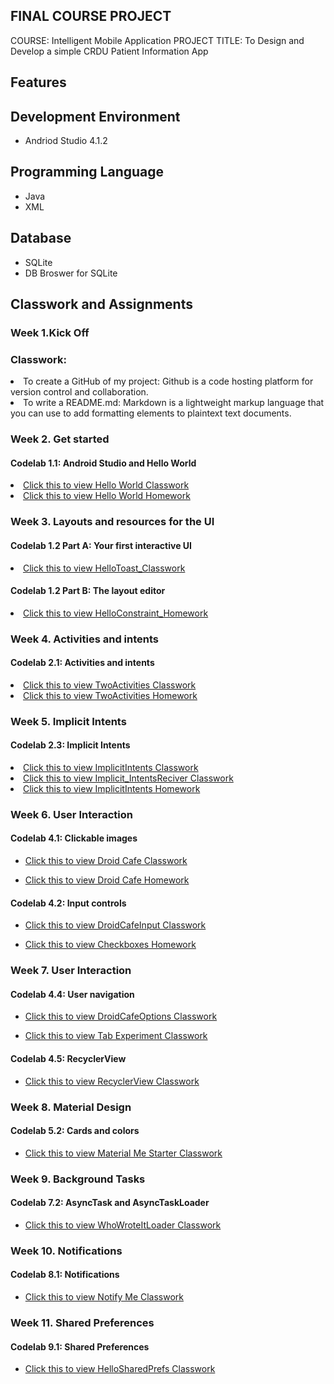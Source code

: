 ## FINAL COURSE PROJECT

COURSE: Intelligent Mobile Application
PROJECT TITLE: To Design and Develop a simple CRDU Patient Information App

## Features

## Development Environment
- Andriod Studio 4.1.2

## Programming Language
- Java
- XML

## Database
- SQLite
- DB Broswer for SQLite 

## Classwork and Assignments

### Week 1.Kick Off

### Classwork:

<li>To create a GitHub of my project: Github is a code hosting platform for version control and collaboration.
  
<li>To write a README.md: Markdown is a lightweight markup language that you can use to add formatting elements to plaintext text documents.

### Week 2. Get started
#### Codelab 1.1: Android Studio and Hello World

<li> <a href="https://github.com/brato2120196026/IntelligentMobile/tree/HelloWorld_Classwork">Click this to view Hello World Classwork</a>

<li> <a href="https://github.com/brato2120196026/IntelligentMobile/tree/HelloWorld_Homework">Click this to view Hello World Homework</a>

### Week 3. Layouts and resources for the UI
#### Codelab 1.2 Part A: Your first interactive UI

<li> <a href="https://github.com/brato2120196026/IntelligentMobile/tree/HelloToast_Classwork">Click this to view HelloToast_Classwork</a>
  
#### Codelab 1.2 Part B: The layout editor

<li> <a href="https://github.com/brato2120196026/IntelligentMobile/tree/HelloConstraint_Homework">Click this to view HelloConstraint_Homework</a>

### Week 4. Activities and intents
#### Codelab 2.1: Activities and intents

<li> <a href="https://github.com/brato2120196026/IntelligentMobile/tree/TwoActivity_Classwork">Click this to view TwoActivities Classwork</a> 

<li> <a href="https://github.com/brato2120196026/IntelligentMobile/tree/TwoActivities_Homework">Click this to view TwoActivities Homework</a> 

### Week 5. Implicit Intents
#### Codelab 2.3: Implicit Intents

<li> <a href="https://github.com/brato2120196026/IntelligentMobile/tree/Implicit_Intent_Classwork">Click this to view ImplicitIntents Classwork</a>

<li> <a href="https://github.com/brato2120196026/IntelligentMobile/tree/Implicit_IntentsReciver_Classwork">Click this to view Implicit_IntentsReciver Classwork</a>

<li> <a href="https://github.com/brato2120196026/IntelligentMobile/tree/ImplicitIntents_Homework">Click this to view ImplicitIntents Homework</a>
  
### Week 6. User Interaction
#### Codelab 4.1: Clickable images

-	<a href="https://github.com/brato2120196026/IntelligentMobile/tree/DroidCafe_Classwork">Click this to view Droid Cafe Classwork</a>
 
-	<a href="https://github.com/brato2120196026/IntelligentMobile/tree/DroidCafe_Homework">Click this to view Droid Cafe Homework</a> 

#### Codelab 4.2: Input controls

-	<a href="https://github.com/brato2120196026/IntelligentMobile/tree/DroidCafeInput_Classwork">Click this to view DroidCafeInput Classwork</a> 

-	<a href="https://github.com/brato2120196026/IntelligentMobile/tree/Checkboxes_Homework">Click this to view Checkboxes Homework</a>

### Week 7. User Interaction
#### Codelab 4.4: User navigation

-	<a href="https://github.com/brato2120196026/IntelligentMobile/tree/DroidCafeOptionsUp_Classwork">Click this to view DroidCafeOptions Classwork</a>

-	<a href="https://github.com/brato2120196026/IntelligentMobile/tree/TabExperiment_Classwork">Click this to view Tab Experiment Classwork</a> 

#### Codelab 4.5: RecyclerView

-	<a href="https://github.com/brato2120196026/IntelligentMobile/tree/RecyclerView_Classwork">Click this to view RecyclerView Classwork</a>

### Week 8. Material Design
#### Codelab 5.2: Cards and colors

-	<a href="https://github.com/brato2120196026/IntelligentMobile/tree/MaterialMe_Starter_Classwork">Click this to view Material Me Starter Classwork</a>

### Week 9. Background Tasks
#### Codelab 7.2: AsyncTask and AsyncTaskLoader

-	<a href="https://github.com/brato2120196026/IntelligentMobile/tree/WhoWroteItLoader_Classwork">Click this to view WhoWroteItLoader Classwork</a>

### Week 10. Notifications
#### Codelab 8.1: Notifications

-	<a href="https://github.com/brato2120196026/IntelligentMobile/tree/NotifyMe_Classwork">Click this to view Notify Me Classwork</a> 

### Week 11. Shared Preferences
#### Codelab 9.1: Shared Preferences

-	<a href="https://github.com/brato2120196026/IntelligentMobile/tree/HelloSharedPrefs_Classwork">Click this to view HelloSharedPrefs Classwork</a>
